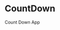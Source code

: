 # CountDown
 Count Down App
     
          
                                                    
                                                             
                                             
                              
                    
           
     
      
 

